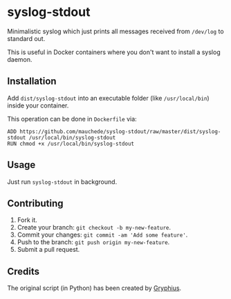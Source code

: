 # syslog-stdout

Minimalistic syslog which just prints all messages received from `/dev/log` to standard out.

This is useful in Docker containers where you don't want to install a syslog daemon.

## Installation

Add `dist/syslog-stdout` into an executable folder (like `/usr/local/bin`) inside your container.

This operation can be done in `Dockerfile` via:

```
ADD https://github.com/mauchede/syslog-stdout/raw/master/dist/syslog-stdout /usr/local/bin/syslog-stdout
RUN chmod +x /usr/local/bin/syslog-stdout
```

## Usage

Just run `syslog-stdout` in background.

## Contributing

1. Fork it.
2. Create your branch: `git checkout -b my-new-feature`.
3. Commit your changes: `git commit -am 'Add some feature'`.
4. Push to the branch: `git push origin my-new-feature`.
5. Submit a pull request.

## Credits

The original script (in Python) has been created by [Gryphius](https://github.com/gryphius/syslog-stdout).
